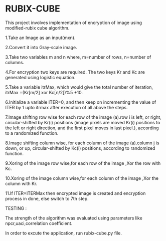 # RUBIX-CUBE    

This project involves implementation of encryption of image using modified-rubix cube algorithm.

1.Take an Image as an input(mxn).

2.Convert it into  Gray-scale image.

3.Take two variables m and n where, m=number of rows, n=number of columns.

4.For encryption two keys are required. The two keys Kr and Kc are generated using logistic equation.

5.Take a variable itrMax, which would give the total  number of  iteration, itrMax =(Kr[m/2] xor Kc[n/2])%5 +10.

6.Initialize a variable ITER=0, and then keep on incrementing the value of ITER by 1 upto itrmax after execution of all above the steps.

7.Image shifting row wise for each row of the image 
        (a).row i is left, or right, circular-shifted by Kr(i) positions (image pixels are moved Kr(i) positions to the left or right direction, and the first pixel moves in last pixel.), according to a randomized function.
        
8.Image shifting column wise, for each column of the image
        (a).column j is down, or up, circular-shifted by Kc(i) positions, according to randomized function.
        
9.Xoring of the image row wise,for each row of the image ,Xor the row with Kc.

10.Xoring of the image column wise,for each column of the image ,Xor the column with Kr.

11.If ITER=ITERMax then encrypted image is created and encryption process in done, else switch to 7th step.



TESTING : 

  The strength of the algorithm was evaluated using parameters like npcr,uaci,correlation coefficient.



In order to excute the application, run rubix-cube.py file.

